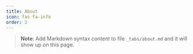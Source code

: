 ```yaml
---
title: About
icon: fas fa-info
order: 2
---
```



> **Note**: Add Markdown syntax content to file `_tabs/about.md` and it will show up on this page.
